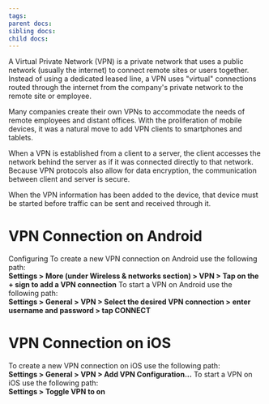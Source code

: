```yaml
---
tags: 
parent docs: 
sibling docs: 
child docs:
---
```

A Virtual Private Network (VPN) is a private network that uses a public network (usually the internet) to connect remote sites or users together. Instead of using a dedicated leased line, a VPN uses "virtual" connections routed through the internet from the company's private network to the remote site or employee.

Many companies create their own VPNs to accommodate the needs of remote employees and distant offices. With the proliferation of mobile devices, it was a natural move to add VPN clients to smartphones and tablets.

When a VPN is established from a client to a server, the client accesses the network behind the server as if it was connected directly to that network. Because VPN protocols also allow for data encryption, the communication between client and server is secure.

When the VPN information has been added to the device, that device must be started before traffic can be sent and received through it.

# VPN Connection on Android
Configuring
To create a new VPN connection on Android use the following path:  
	**Settings > More (under Wireless & networks section) > VPN > Tap on the + sign to add a VPN connection**
To start a VPN on Android use the following path:  
	**Settings > General > VPN > Select the desired VPN connection > enter username and password > tap CONNECT**

# VPN Connection on iOS
To create a new VPN connection on iOS use the following path:  
	**Settings > General > VPN > Add VPN Configuration...**
To start a VPN on iOS use the following path:  
	**Settings > Toggle VPN to on**